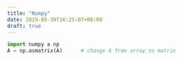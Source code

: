 ```yaml
---
title: "Numpy"
date: 2019-05-30T16:25:07+08:00
draft: true
---
```


```python
import numpy a np
A = np.asmatrix(A)      # change A from array to matrix
```